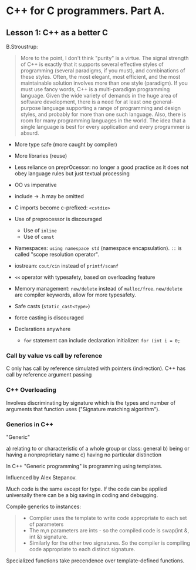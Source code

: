# C++ for C programmers. Part A.

## Lesson 1: C++ as a better C

B.Stroustrup: 

> More to the point, I don't think "purity" is a virtue. The signal strength of C++ is exactly that it supports several effective styles of programming (several paradigms, if you must), and combinations of these styles. Often, the most elegant, most efficient, and the most maintainable solution involves more than one style (paradigm). If you must use fancy words, C++ is a multi-paradigm programming language. Given the wide variety of demands in the huge area of software development, there is a need for at least one general-purpose language supporting a range of programming and design styles, and probably for more than one such language. Also, there is room for many programming languages in the world. The idea that a single language is best for every application and every programmer is absurd. 

- More type safe (more caught by compiler)
- More libraries (reuse)
- Less reliance on preprOcessor: no longer a good practice as it does not obey language rules but just textual processing
- OO vs imperative


- include -> .h may be omitted
- C imports become c-prefixed: `<cstdio>`
- Use of preprocessor is discouraged
  - Use of `inline`
  - Use of `const`

- Namespaces: `using namespace std` (namespace encapsulation). `::` is called "scope resolution operator".
- iostream: `cout/cin` instead of `printf/scanf`
- `<<` operator with typesafety, based on overloading feature
- Memory management: `new/delete` instead of `malloc/free`. `new/delete` are compiler keywords, allow for more typesafety.
- Safe casts (`static_cast<type>`)
- force casting is discouraged
- Declarations anywhere
  - `for` statement can include declaration initializer: `for (int i = 0;`

### Call by value vs call by reference

C only has call by reference simulated with pointers (indirection).
C++ has call by reference argument passing

### C++ Overloading

Involves discriminating by signature which is the types and number of arguments that function uses ("Signature matching algorithm").

### Generics in C++

"Generic"

a) relating to or characteristic of a whole group or class: general
b) being or having a nonproprietary name <generic drugs>
c) having no particular distinction

In C++ "Generic programming" is programming using templates.

Influenced by Alex Stepanov.

Much code is the same except for type. If the code can be applied universally there can be a big saving in coding and debugging.

Compile generics to instances:

> - Compiler uses the template to write code appropriate to each set of parameters
> - The m,n parameters are ints - so the compiled code is swap(int &, int &) signature.
> - Similarly for the other two signatures. So the compiler is compiling code appropriate to each distinct signature.

Specialized functions take precendence over template-defined functions.







